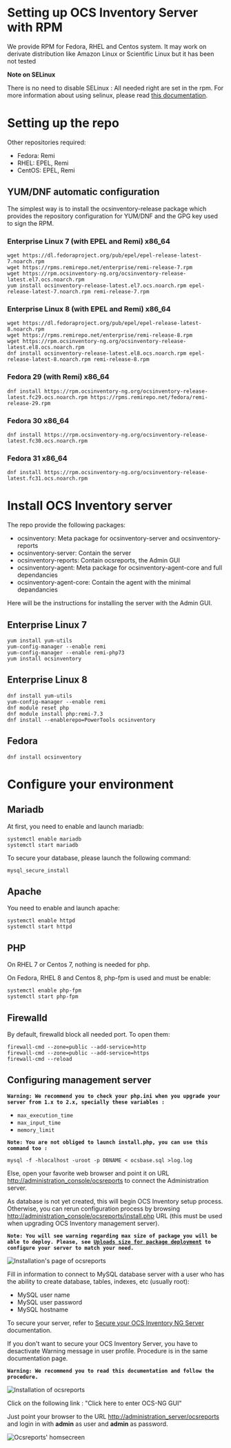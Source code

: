 # Setting up OCS Inventory Server with RPM

We provide RPM for Fedora, RHEL and Centos system. It may work on derivate distribution like Amazon Linux or Scientific Linux but it has been not tested

**Note on SELinux**

There is no need to disable SELinux : All needed right are set in the rpm.
For more information about using selinux, please read [this documentation](https://people.redhat.com/duffy/selinux/selinux-coloring-book_A4-Stapled.pdf).

# Setting up the repo

 Other repositories required:

* Fedora: Remi
* RHEL: EPEL, Remi
* CentOS: EPEL, Remi

## YUM/DNF automatic configuration

The simplest way is to install the ocsinventory-release package which provides the repository configuration for YUM/DNF and the GPG key used to sign the RPM.

### Enterprise Linux 7 (with EPEL and Remi) x86_64

    wget https://dl.fedoraproject.org/pub/epel/epel-release-latest-7.noarch.rpm
    wget https://rpms.remirepo.net/enterprise/remi-release-7.rpm
    wget https://rpm.ocsinventory-ng.org/ocsinventory-release-latest.el7.ocs.noarch.rpm
    yum install ocsinventory-release-latest.el7.ocs.noarch.rpm epel-release-latest-7.noarch.rpm remi-release-7.rpm

### Enterprise Linux 8 (with EPEL and Remi) x86_64

    wget https://dl.fedoraproject.org/pub/epel/epel-release-latest-8.noarch.rpm
    wget https://rpms.remirepo.net/enterprise/remi-release-8.rpm
    wget https://rpm.ocsinventory-ng.org/ocsinventory-release-latest.el8.ocs.noarch.rpm
    dnf install ocsinventory-release-latest.el8.ocs.noarch.rpm epel-release-latest-8.noarch.rpm remi-release-8.rpm

### Fedora 29 (with Remi) x86_64

    dnf install https://rpm.ocsinventory-ng.org/ocsinventory-release-latest.fc29.ocs.noarch.rpm https://rpms.remirepo.net/fedora/remi-release-29.rpm

### Fedora 30 x86_64

    dnf install https://rpm.ocsinventory-ng.org/ocsinventory-release-latest.fc30.ocs.noarch.rpm

### Fedora 31 x86_64

    dnf install https://rpm.ocsinventory-ng.org/ocsinventory-release-latest.fc31.ocs.noarch.rpm

# Install OCS Inventory server

The repo provide the following packages:

* ocsinventory: Meta package for ocsinventory-server and ocsinventory-reports
* ocsinventory-server: Contain the server
* ocsinventory-reports: Contain ocsreports, the Admin GUI
* ocsinventory-agent: Meta package for ocsinventory-agent-core and full dependancies
* ocsinventory-agent-core: Contain the agent with the minimal depandancies

Here will be the instructions for installing the server with the Admin GUI.

## Enterprise Linux 7

    yum install yum-utils
    yum-config-manager --enable remi
    yum-config-manager --enable remi-php73
    yum install ocsinventory

## Enterprise Linux 8

    dnf install yum-utils
    yum-config-manager --enable remi
    dnf module reset php
    dnf module install php:remi-7.3
    dnf install --enablerepo=PowerTools ocsinventory

## Fedora

    dnf install ocsinventory

# Configure your environment

## Mariadb

At first, you need to enable and launch mariadb:

    systemctl enable mariadb
    systemctl start mariadb

To secure your database, please launch the following command:

    mysql_secure_install

## Apache

You need to enable and launch apache:

    systemctl enable httpd
    systemctl start httpd

## PHP

On RHEL 7 or Centos 7, nothing is needed for php.

On Fedora, RHEL 8 and Centos 8, php-fpm is used and must be enable:

    systemctl enable php-fpm
    systemctl start php-fpm

## Firewalld

By default, firewalld block all needed port. To open them:

    firewall-cmd --zone=public --add-service=http
    firewall-cmd --zone=public --add-service=https
    firewall-cmd --reload

## Configuring management server

**`Warning: We recommend you to check your php.ini when you upgrade your server from 1.x to 2.x,
specially these variables :`**

* `max_execution_time`
* `max_input_time`
* `memory_limit`

**`Note: You are not obliged to launch install.php, you can use this command too :`**

    mysql -f -hlocalhost -uroot -p DBNAME < ocsbase.sql >log.log

Else, open your favorite web browser and point it on URL
[http://administration_console/ocsreports](http://administration_console/ocsreports) to connect
the Administration server.

As database is not yet created, this will begin OCS Inventory setup process.
Otherwise, you can rerun configuration process by browsing
[http://administration_console/ocsreports/install.php](http://administration_console/ocsreports/install.php)
URL (this must be used when upgrading OCS Inventory management server).

**`Note: You will see warning regarding max size of package you will be able to deploy. Please, see
`[`Uploads size for package deployment`](../08.Extras/Common-errors.md#uploads-size-for-package-deployment)`
to configure your server to match your need.`**

![Installation's page of ocsreports](../../img/server/reports/install/installation_ocsreports_1.png)

Fill in information to connect to MySQL database server with a user who has the ability to create
database, tables, indexes, etc (usually root):

* MySQL user name
* MySQL user password
* MySQL hostname

To secure your server, refer to
[Secure your OCS Inventory NG Server](../09.Extras/Secure-your-OCS-Inventory-NG-Server/)
documentation.

If you don't want to secure your OCS Inventory Server, you have to desactivate Warning message in user profile.
Procedure is in the same documentation page.

**`Warning: We recommend you to read this documentation and follow the procedure.`**


![Installation of ocsreports](../../img/server/reports/install/installation_ocsreports_6.png)

Click on the following link : "Click here to enter OCS-NG GUI"

Just point your browser to the URL
[http://administration_server/ocsreports](http://administration_server/ocsreports)
and login in with **admin** as user and **admin** as password.

![Ocsreports' homsecreen](../../img/server/reports/homescreen_reports.png)
